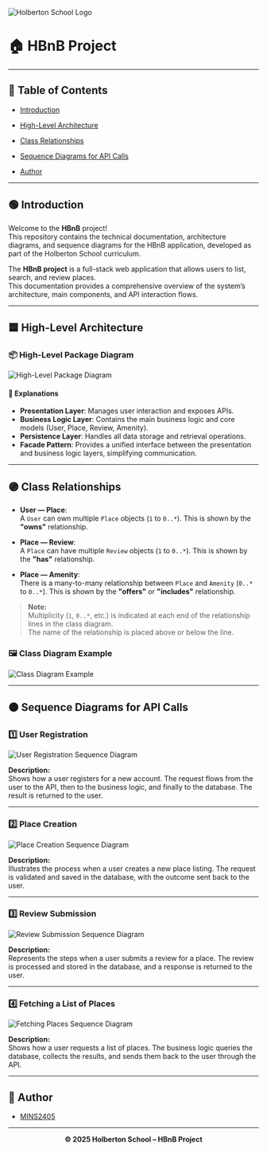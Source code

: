 ![Holberton School Logo](https://upload.wikimedia.org/wikipedia/commons/6/6a/Holberton_School_logo.png)

# 🏠 **HBnB Project**

---

## 📑 Table of Contents

- [Introduction](#introduction)

- [High-Level Architecture](#high-level-architecture)

- [Class Relationships](#class-relationships)

- [Sequence Diagrams for API Calls](#sequence-diagrams-for-api-calls)

- [Author](#author)


---

## 🟢 Introduction

Welcome to the **HBnB** project!  
This repository contains the technical documentation, architecture diagrams, and sequence diagrams for the HBnB application, developed as part of the Holberton School curriculum.

The **HBnB project** is a full-stack web application that allows users to list, search, and review places.  
This documentation provides a comprehensive overview of the system’s architecture, main components, and API interaction flows.

---

## 🟦 High-Level Architecture

### 📦 High-Level Package Diagram

![High-Level Package Diagram](part1/high_level_package.png)

#### 📝 Explanations

- **Presentation Layer**: Manages user interaction and exposes APIs.
- **Business Logic Layer**: Contains the main business logic and core models (User, Place, Review, Amenity).
- **Persistence Layer**: Handles all data storage and retrieval operations.
- **Facade Pattern**: Provides a unified interface between the presentation and business logic layers, simplifying communication.

---

## 🟣 Class Relationships

- **User — Place**:  
  A `User` can own multiple `Place` objects (`1` to `0..*`). This is shown by the **"owns"** relationship.

- **Place — Review**:  
  A `Place` can have multiple `Review` objects (`1` to `0..*`). This is shown by the **"has"** relationship.

- **Place — Amenity**:  
  There is a many-to-many relationship between `Place` and `Amenity` (`0..*` to `0..*`). This is shown by the **"offers"** or **"includes"** relationship.

> **Note:**  
> Multiplicity (`1`, `0..*`, etc.) is indicated at each end of the relationship lines in the class diagram.  
> The name of the relationship is placed above or below the line.

### 🖼️ Class Diagram Example

![Class Diagram Example](part1/class_diagram.png)

---

## 🟠 Sequence Diagrams for API Calls

### 1️⃣ User Registration

![User Registration Sequence Diagram](part1/user_registration_sequence.png)

**Description:**  
Shows how a user registers for a new account. The request flows from the user to the API, then to the business logic, and finally to the database. The result is returned to the user.

---

### 2️⃣ Place Creation

![Place Creation Sequence Diagram](part1/place_creation.png)

**Description:**  
Illustrates the process when a user creates a new place listing. The request is validated and saved in the database, with the outcome sent back to the user.

---

### 3️⃣ Review Submission

![Review Submission Sequence Diagram](part1/review_submission.png)

**Description:**  
Represents the steps when a user submits a review for a place. The review is processed and stored in the database, and a response is returned to the user.

---

### 4️⃣ Fetching a List of Places

![Fetching Places Sequence Diagram](part1/fetching_list_places.png)

**Description:**  
Shows how a user requests a list of places. The business logic queries the database, collects the results, and sends them back to the user through the API.

---

## 👤 Author

- [MINS2405](https://github.com/MINS2405/holbertonschool-hbnb.git)

---

<p align="center">
  <b>© 2025 Holberton School – HBnB Project</b>
</p>

